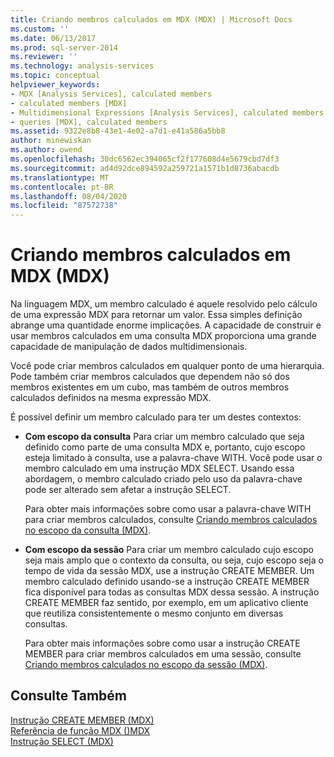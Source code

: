 ```yaml
---
title: Criando membros calculados em MDX (MDX) | Microsoft Docs
ms.custom: ''
ms.date: 06/13/2017
ms.prod: sql-server-2014
ms.reviewer: ''
ms.technology: analysis-services
ms.topic: conceptual
helpviewer_keywords:
- MDX [Analysis Services], calculated members
- calculated members [MDX]
- Multidimensional Expressions [Analysis Services], calculated members
- queries [MDX], calculated members
ms.assetid: 9322e8b8-43e1-4e02-a7d1-e41a586a5bb8
author: minewiskan
ms.author: owend
ms.openlocfilehash: 30dc6562ec394065cf2f177608d4e5679cbd7df3
ms.sourcegitcommit: ad4d92dce894592a259721a1571b1d8736abacdb
ms.translationtype: MT
ms.contentlocale: pt-BR
ms.lasthandoff: 08/04/2020
ms.locfileid: "87572738"
---
```

# <a name="building-calculated-members-in-mdx-mdx"></a>Criando membros calculados em MDX (MDX)
  Na linguagem MDX, um membro calculado é aquele resolvido pelo cálculo de uma expressão MDX para retornar um valor. Essa simples definição abrange uma quantidade enorme implicações. A capacidade de construir e usar membros calculados em uma consulta MDX proporciona uma grande capacidade de manipulação de dados multidimensionais.  
  
 Você pode criar membros calculados em qualquer ponto de uma hierarquia. Pode também criar membros calculados que dependem não só dos membros existentes em um cubo, mas também de outros membros calculados definidos na mesma expressão MDX.  
  
 É possível definir um membro calculado para ter um destes contextos:  
  
-   **Com escopo da consulta** Para criar um membro calculado que seja definido como parte de uma consulta MDX e, portanto, cujo escopo esteja limitado à consulta, use a palavra-chave WITH. Você pode usar o membro calculado em uma instrução MDX SELECT. Usando essa abordagem, o membro calculado criado pelo uso da palavra-chave pode ser alterado sem afetar a instrução SELECT.  
  
     Para obter mais informações sobre como usar a palavra-chave WITH para criar membros calculados, consulte [Criando membros calculados no escopo da consulta &#40;MDX&#41;](mdx-calculated-members-query-scoped-calculated-members.md).  
  
-   **Com escopo da sessão** Para criar um membro calculado cujo escopo seja mais amplo que o contexto da consulta, ou seja, cujo escopo seja o tempo de vida da sessão MDX, use a instrução CREATE MEMBER. Um membro calculado definido usando-se a instrução CREATE MEMBER fica disponível para todas as consultas MDX dessa sessão. A instrução CREATE MEMBER faz sentido, por exemplo, em um aplicativo cliente que reutiliza consistentemente o mesmo conjunto em diversas consultas.  
  
     Para obter mais informações sobre como usar a instrução CREATE MEMBER para criar membros calculados em uma sessão, consulte [Criando membros calculados no escopo da sessão &#40;MDX&#41;](mdx-calculated-members-session-scoped-calculated-members.md).  
  
## <a name="see-also"></a>Consulte Também  
 [Instrução CREATE MEMBER &#40;MDX&#41;](/sql/mdx/mdx-data-definition-create-member)   
 [Referência de função MDX &#40;&#41;MDX](/sql/mdx/mdx-function-reference-mdx)   
 [Instrução SELECT &#40;MDX&#41;](/sql/mdx/mdx-data-manipulation-select)  
  
  
